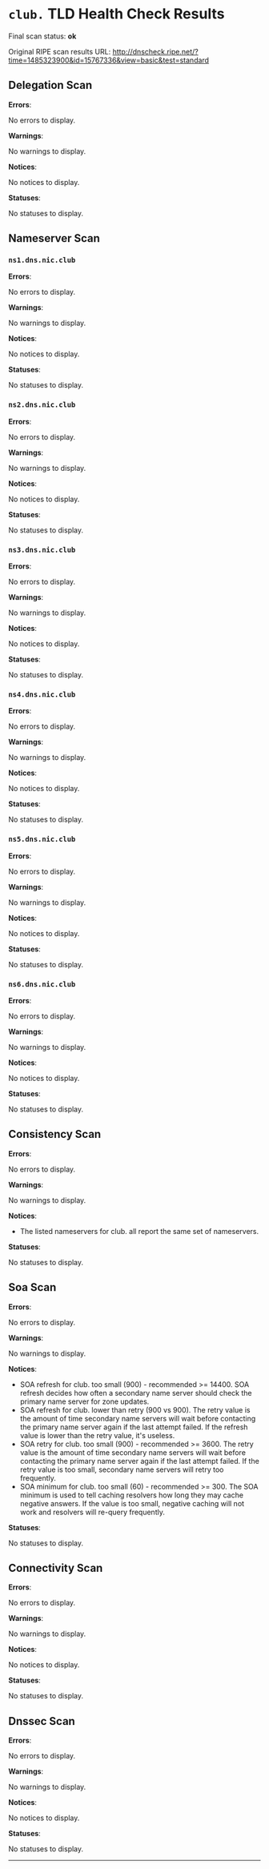 # `club.` TLD Health Check Results

Final scan status: **ok** 

Original RIPE scan results URL: http://dnscheck.ripe.net/?time=1485323900&id=15767336&view=basic&test=standard

## Delegation Scan

**Errors**:

No errors to display.

**Warnings**:

No warnings to display.

**Notices**:

No notices to display.

**Statuses**:

No statuses to display.

## Nameserver Scan

### `ns1.dns.nic.club`

**Errors**:

No errors to display.

**Warnings**:

No warnings to display.

**Notices**:

No notices to display.

**Statuses**:

No statuses to display.

### `ns2.dns.nic.club`

**Errors**:

No errors to display.

**Warnings**:

No warnings to display.

**Notices**:

No notices to display.

**Statuses**:

No statuses to display.

### `ns3.dns.nic.club`

**Errors**:

No errors to display.

**Warnings**:

No warnings to display.

**Notices**:

No notices to display.

**Statuses**:

No statuses to display.

### `ns4.dns.nic.club`

**Errors**:

No errors to display.

**Warnings**:

No warnings to display.

**Notices**:

No notices to display.

**Statuses**:

No statuses to display.

### `ns5.dns.nic.club`

**Errors**:

No errors to display.

**Warnings**:

No warnings to display.

**Notices**:

No notices to display.

**Statuses**:

No statuses to display.

### `ns6.dns.nic.club`

**Errors**:

No errors to display.

**Warnings**:

No warnings to display.

**Notices**:

No notices to display.

**Statuses**:

No statuses to display.

## Consistency Scan

**Errors**:

No errors to display.

**Warnings**:

No warnings to display.

**Notices**:

* The listed nameservers for club. all report the same set of nameservers.

**Statuses**:

No statuses to display.

## Soa Scan

**Errors**:

No errors to display.

**Warnings**:

No warnings to display.

**Notices**:

* SOA refresh for club. too small (900) - recommended >= 14400. SOA refresh decides how often a secondary name server should check the primary name server for zone updates.
* SOA refresh for club. lower than retry (900 vs 900). The retry value is the amount of time secondary name servers will wait before contacting the primary name server again if the last attempt failed.  If the refresh value is lower than the retry value, it's useless.
* SOA retry for club. too small (900) - recommended >= 3600. The retry value is the amount of time secondary name servers will wait before contacting the primary name server again if the last attempt failed. If the retry value is too small, secondary name servers will retry too frequently.
* SOA minimum for club. too small (60) - recommended >= 300. The SOA minimum is used to tell caching resolvers how long they may cache negative answers. If the value is too small, negative caching will not work and resolvers will re-query frequently.

**Statuses**:

No statuses to display.

## Connectivity Scan

**Errors**:

No errors to display.

**Warnings**:

No warnings to display.

**Notices**:

No notices to display.

**Statuses**:

No statuses to display.

## Dnssec Scan

**Errors**:

No errors to display.

**Warnings**:

No warnings to display.

**Notices**:

No notices to display.

**Statuses**:

No statuses to display.


---

